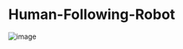 # Human-Following-Robot



![image](https://github.com/user-attachments/assets/65933a87-2b80-4115-b51c-31bfc41b9ff3)

